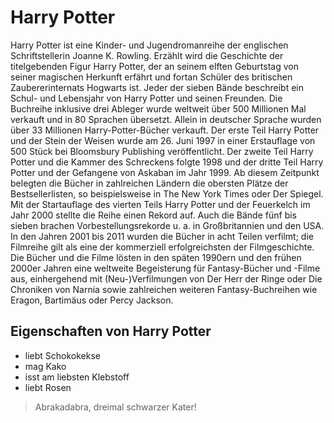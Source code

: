 # Harry Potter
Harry Potter ist eine Kinder- und Jugendromanreihe der englischen Schriftstellerin Joanne K. Rowling. Erzählt wird die Geschichte der titelgebenden Figur Harry Potter, der an seinem elften Geburtstag von seiner magischen Herkunft erfährt und fortan Schüler des britischen Zaubererinternats Hogwarts ist. Jeder der sieben Bände beschreibt ein Schul- und Lebensjahr von Harry Potter und seinen Freunden. Die Buchreihe inklusive drei Ableger wurde weltweit über 500 Millionen Mal verkauft und in 80 Sprachen übersetzt. Allein in deutscher Sprache wurden über 33 Millionen Harry-Potter-Bücher verkauft. Der erste Teil Harry Potter und der Stein der Weisen wurde am 26. Juni 1997 in einer Erstauflage von 500 Stück bei Bloomsbury Publishing veröffentlicht. Der zweite Teil Harry Potter und die Kammer des Schreckens folgte 1998 und der dritte Teil Harry Potter und der Gefangene von Askaban im Jahr 1999. Ab diesem Zeitpunkt belegten die Bücher in zahlreichen Ländern die obersten Plätze der Bestsellerlisten, so beispielsweise in The New York Times oder Der Spiegel. Mit der Startauflage des vierten Teils Harry Potter und der Feuerkelch im Jahr 2000 stellte die Reihe einen Rekord auf. Auch die Bände fünf bis sieben brachen Vorbestellungsrekorde u. a. in Großbritannien und den USA. In den Jahren 2001 bis 2011 wurden die Bücher in acht Teilen verfilmt; die Filmreihe gilt als eine der kommerziell erfolgreichsten der Filmgeschichte. Die Bücher und die Filme lösten in den späten 1990ern und den frühen 2000er Jahren eine weltweite Begeisterung für Fantasy-Bücher und -Filme aus, einhergehend mit (Neu-)Verfilmungen von Der Herr der Ringe oder Die Chroniken von Narnia sowie zahlreichen weiteren Fantasy-Buchreihen wie Eragon, Bartimäus oder Percy Jackson.
## Eigenschaften von Harry Potter
* liebt Schokokekse
* mag Kako
* isst am liebsten Klebstoff
* liebt Rosen 
> Abrakadabra, dreimal schwarzer Kater!